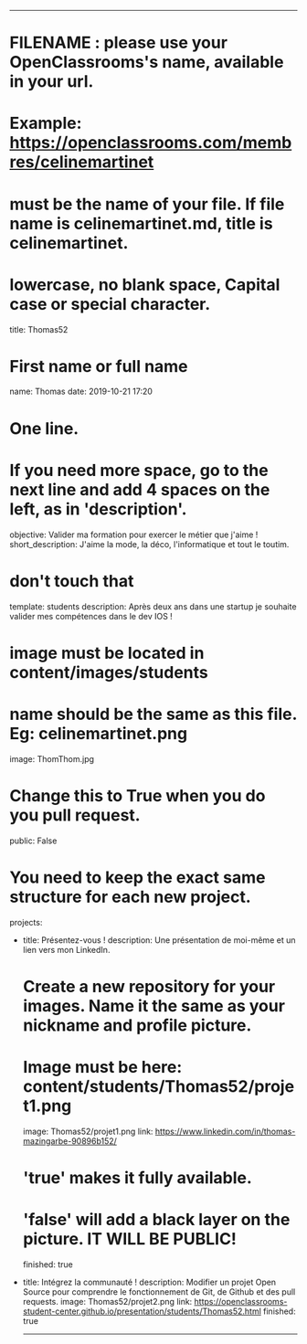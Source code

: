---

# FILENAME : please use your OpenClassrooms's name, available in your url.
# Example: https://openclassrooms.com/membres/celinemartinet
# must be the name of your file. If file name is celinemartinet.md, title is celinemartinet.
# lowercase, no blank space, Capital case or special character.
title: Thomas52

# First name or full name
name: Thomas
date: 2019-10-21 17:20

# One line.
# If you need more space, go to the next line and add 4 spaces on the left, as in 'description'.
objective: Valider ma formation pour exercer le métier que j'aime !
short_description: J'aime la mode, la déco, l'informatique et tout le toutim.

# don't touch that
template: students
description:
Après deux ans dans une startup je souhaite valider mes compétences dans le dev IOS !

# image must be located in content/images/students
# name should be the same as this file. Eg: celinemartinet.png
image: ThomThom.jpg

# Change this to True when you do you pull request.
public: False

# You need to keep the exact same structure for each new project.
projects:
  - title: Présentez-vous !
    description: Une présentation de moi-même et un lien vers mon LinkedIn.
    # Create a new repository for your images. Name it the same as your nickname and profile picture.
    # Image must be here: content/students/Thomas52/projet1.png
    image: Thomas52/projet1.png
    link: https://www.linkedin.com/in/thomas-mazingarbe-90896b152/
    # 'true' makes it fully available.
    # 'false' will add a black layer on the picture. IT WILL BE PUBLIC!
    finished: true
  - title: Intégrez la communauté !
    description: Modifier un projet Open Source pour comprendre le fonctionnement de Git, de Github et des pull requests. 
    image: Thomas52/projet2.png
    link: https://openclassrooms-student-center.github.io/presentation/students/Thomas52.html
    finished: true


    ---
